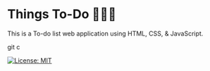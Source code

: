 # Things To-Do 🚀🚀🚀


This is a To-do list web application using HTML, CSS, & JavaScript.

git c




[![License: MIT](https://img.shields.io/badge/License-MIT-yellow.svg)](https://opensource.org/licenses/MIT)

